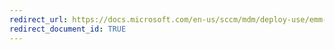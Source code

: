 ```yaml
---
redirect_url: https://docs.microsoft.com/en-us/sccm/mdm/deploy-use/emm-creating-windows-phone-applications
redirect_document_id: TRUE
---
```

